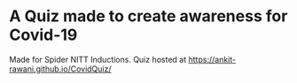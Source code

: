# A Quiz made to create awareness for Covid-19

Made for Spider NITT Inductions.
Quiz hosted at https://ankit-rawani.github.io/CovidQuiz/

